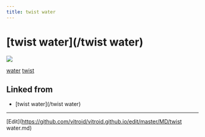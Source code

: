 ```yaml
---
title: twist water
---
```

# [twist water](/twist water)



![](http://3.bp.blogspot.com/-sR0bha75Kb0/TWRoKFeor9I/AAAAAAAABOI/GYsJDI5xvn0/s1600/twist+water.jpg)

[water](/water) [twist](/twist)





## Linked from

* [twist water](/twist water)


----

[Edit](https://github.com/vitroid/vitroid.github.io/edit/master/MD/twist water.md)

